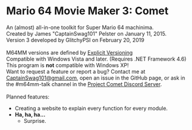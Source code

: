 # Mario 64 Movie Maker 3: Comet
An (almost) all-in-one toolkit for Super Mario 64 machinima.<br>
Created by James "CaptainSwag101" Pelster on January 11, 2015.<br>
Version 3 developed by GlitchyPSI on February 20, 2019<br><br>
M64MM versions are defined by [Explicit Versioning](https://github.com/exadra37-versioning/explicit-versioning)<br>
Compatible with Windows Vista and later. (Requires .NET Framework 4.6)<br>
This program is <b>not</b> compatible with Windows XP!<br>
Want to request a feature or report a bug? Contact me at <a href="mailto://captainswag101@gmail.com">CaptainSwag101@gmail.com</a>, open an issue in the GitHub page, or ask in the #m64mm-talk channel in the [Project Comet Discord Server](http://comet.glitchypsi.xyz).<br>
<br>
Planned features:
* Creating a website to explain every function for every module.
* **Ha, ha, ha...**
  * Surprise.
